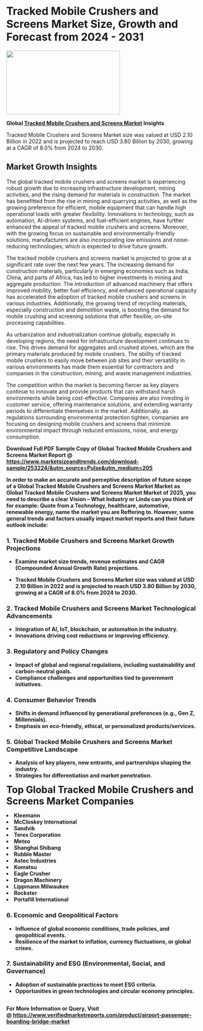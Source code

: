 <H1>Tracked Mobile Crushers and Screens Market Size, Growth and Forecast from 2024 - 2031</H1><img class="aligncenter size-medium wp-image-584254" src="https://thirdeyenews.in/wp-content/uploads/2024/09/Global-Market-Research-300x168.jpeg" alt="" width="300" height="168" /><p><strong>Global&nbsp;<a href="https://www.marketsizeandtrends.com/download-sample/253224/&amp;utm_source=Pulse&amp;utm_medium=205">Tracked Mobile Crushers and Screens Market</a> Insights</strong></p><p>Tracked Mobile Crushers and Screens Market size was valued at USD 2.10 Billion in 2022 and is projected to reach USD 3.80 Billion by 2030, growing at a CAGR of 8.0% from 2024 to 2030.</p><p><h2>Market Growth Insights</h2> <p>The global tracked mobile crushers and screens market is experiencing robust growth due to increasing infrastructure development, mining activities, and the rising demand for materials in construction. The market has benefitted from the rise in mining and quarrying activities, as well as the growing preference for efficient, mobile equipment that can handle high operational loads with greater flexibility. Innovations in technology, such as automation, AI-driven systems, and fuel-efficient engines, have further enhanced the appeal of tracked mobile crushers and screens. Moreover, with the growing focus on sustainable and environmentally-friendly solutions, manufacturers are also incorporating low emissions and noise-reducing technologies, which is expected to drive future growth.</p> <p><strong></strong></p> <p>The tracked mobile crushers and screens market is projected to grow at a significant rate over the next few years. The increasing demand for construction materials, particularly in emerging economies such as India, China, and parts of Africa, has led to higher investments in mining and aggregate production. The introduction of advanced machinery that offers improved mobility, better fuel efficiency, and enhanced operational capacity has accelerated the adoption of tracked mobile crushers and screens in various industries. Additionally, the growing trend of recycling materials, especially construction and demolition waste, is boosting the demand for mobile crushing and screening solutions that offer flexible, on-site processing capabilities.</p> <p>As urbanization and industrialization continue globally, especially in developing regions, the need for infrastructure development continues to rise. This drives demand for aggregates and crushed stones, which are the primary materials produced by mobile crushers. The ability of tracked mobile crushers to easily move between job sites and their versatility in various environments has made them essential for contractors and companies in the construction, mining, and waste management industries.</p> <p>The competition within the market is becoming fiercer as key players continue to innovate and provide products that can withstand harsh environments while being cost-effective. Companies are also investing in customer service, offering maintenance solutions, and extending warranty periods to differentiate themselves in the market. Additionally, as regulations surrounding environmental protection tighten, companies are focusing on designing mobile crushers and screens that minimize environmental impact through reduced emissions, noise, and energy consumption.</p> <p><strong></p><p><span class=""><strong>Download Full PDF Sample Copy of Global Tracked Mobile Crushers and Screens Market Report</strong> @ <a href="https://www.marketsizeandtrends.com/download-sample/253224/&amp;utm_source=Pulse&amp;utm_medium=205" target="_blank">https://www.marketsizeandtrends.com/download-sample/253224/&amp;utm_source=Pulse&amp;utm_medium=205</a></span></p><p>In order to make an accurate and perceptive description of future scope of a Global&nbsp;Tracked Mobile Crushers and Screens Market Market as Global&nbsp;Tracked Mobile Crushers and Screens Market Market of 2025, you need to describe a clear Vision &ndash; What Industry or Linda can you think of for example: Quote from a Technology, healthcare, automotive, renewable energy, name the market you are Reffering to. However, some general trends and factors usually impact market reports and their future outlook include:</p><h3>1.&nbsp;<strong>Tracked Mobile Crushers and Screens Market Growth Projections</strong></h3><ul><li>Examine market size trends, revenue estimates and CAGR (Compounded Annual Growth Rate) projections.</li><li><p>Tracked Mobile Crushers and Screens Market size was valued at USD 2.10 Billion in 2022 and is projected to reach USD 3.80 Billion by 2030, growing at a CAGR of 8.0% from 2024 to 2030.</p></li></ul><h3>2.&nbsp;<strong>Tracked Mobile Crushers and Screens Market Technological Advancements</strong></h3><ul><li>Integration of AI, IoT, blockchain, or automation in the industry.</li><li>Innovations driving cost reductions or improving efficiency.</li></ul><h3>3.&nbsp;<strong>Regulatory and Policy Changes</strong></h3><ul><li>Impact of global and regional regulations, including sustainability and carbon-neutral goals.</li><li>Compliance challenges and opportunities tied to government initiatives.</li></ul><h3>4.&nbsp;<strong>Consumer Behavior Trends</strong></h3><ul><li>Shifts in demand influenced by generational preferences (e.g., Gen Z, Millennials).</li><li>Emphasis on eco-friendly, ethical, or personalized products/services.</li></ul><h3>5.&nbsp;<strong>Global Tracked Mobile Crushers and Screens Market Competitive Landscape</strong></h3><ul><li>Analysis of key players, new entrants, and partnerships shaping the industry.</li><li>Strategies for differentiation and market penetration.</li></ul><p data-pm-slice="1 1 []"><span style="color: inherit; font-family: inherit; font-size: 25px;">Top Global Tracked Mobile Crushers and Screens Market Companies</span></p><div class="" data-test-id=""><p><li>Kleemann</li><li> McCloskey International</li><li> Sandvik</li><li> Terex Corporation</li><li> Metso</li><li> Shanghai Shibang</li><li> Rubble Master</li><li> Astec Industries</li><li> Komatsu</li><li> Eagle Crusher</li><li> Dragon Machinery</li><li> Lippmann Milwaukee</li><li> Rockster</li><li> Portafill International</li></p></div><h3>6.&nbsp;<strong>Economic and Geopolitical Factors</strong></h3><ul><li>Influence of global economic conditions, trade policies, and geopolitical events.</li><li>Resilience of the market to inflation, currency fluctuations, or global crises.</li></ul><h3>7.&nbsp;<strong>Sustainability and ESG (Environmental, Social, and Governance)</strong></h3><ul><li>Adoption of sustainable practices to meet ESG criteria.</li><li>Opportunities in green technologies and circular economy principles.</li></ul><h2><strong style="font-size: 14px;">For More Information or Query, Visit @&nbsp;</strong><a style="background-color: #ffffff; font-size: 14px;" href="https://www.marketsizeandtrends.com/report/tracked-mobile-crushers-and-screens-market/" target="_blank">https://www.verifiedmarketreports.com/product/airport-passenger-boarding-bridge-market</a></h2>
